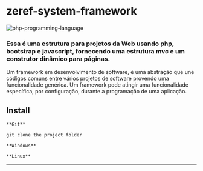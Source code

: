 # zeref-system-framework

![php-programming-language](https://user-images.githubusercontent.com/36008397/65285250-441a9d80-db12-11e9-91c5-115e87e10244.jpg)


### Essa é uma estrutura para projetos da Web usando php, bootstrap e javascript, fornecendo uma estrutura mvc e um construtor dinâmico para páginas.

Um framework em desenvolvimento de software, é uma abstração que une códigos comuns entre vários projetos de software provendo uma funcionalidade genérica. Um framework pode atingir uma funcionalidade específica, por configuração, durante a programação de uma aplicação.

## Install

    **Git**

    git clone the project folder

    **Windows**

    **Linux**

--------------------------------------------------------------------------------------------------------------
